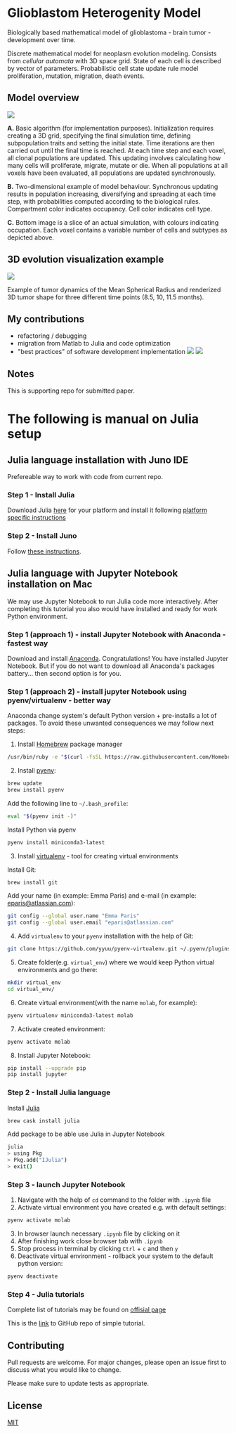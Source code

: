 # Glioblastom Heterogenity Model

Biologically based mathematical model of glioblastoma - brain tumor - development over time.


Discrete mathematical model for neoplasm evolution modeling. Consists from *cellular automata* with 3D space grid. State of each cell is described by vector of parameters. Probabilistic cell state update rule model proliferation, mutation, migration, death events.

## Model overview

![](images/julia_1.png)


**A.** Basic algorithm (for implementation purposes). Initialization requires creating a 3D grid, specifying the final simulation
time, defining subpopulation traits and setting the initial state. Time iterations are then carried out until the final time is reached. At each time
step and each voxel, all clonal populations are updated. This updating involves calculating how many cells will proliferate, migrate, mutate or die.
When all populations at all voxels have been evaluated, all populations are updated synchronously.

**B.** Two-dimensional example of model
behaviour. Synchronous updating results in population increasing, diversifying and spreading at each time step, with probabilities computed
according to the biological rules. Compartment color indicates occupancy. Cell color indicates cell type. 

**C.** Bottom image is a slice of an actual
simulation, with colours indicating occupation. Each voxel contains a variable number of cells and subtypes as depicted above.

## 3D evolution visualization example

![](images/julia_2.png)

Example of tumor dynamics of the
Mean Spherical Radius and renderized 3D tumor shape for three different time points (8.5, 10, 11.5 months).

## My contributions

* refactoring / debugging
* migration from Matlab to Julia and code optimization
* "best practices" of software development implementation
![](images/exec_time.png)
![](images/exec_time_log.png)

## Notes

This is supporting repo for submitted paper.

# The following is manual on Julia setup
## Julia language installation with Juno IDE

Prefereable way to work with code from current repo.

### Step 1 - Install Julia
Download Julia [here](https://julialang.org/downloads/) for your platform and install it following [platform specific instructions](https://julialang.org/downloads/platform.html)

### Step 2 - Install Juno
Follow [these instructions](https://docs.junolab.org/latest/man/installation/).


## Julia language with Jupyter Notebook installation on Mac

We may use Jupyter Notebook to run Julia code more interactively. After completing this tutorial you also would have installed and ready for work Python environment.

### Step 1 (approach 1) - install Jupyter Notebook with Anaconda - fastest way
Download and install [Anaconda](https://www.anaconda.com/distribution/). Congratulations! You have installed Jupyter Notebook. But if you do not want to download all Anaconda's packages battery... then second option is for you.

### Step 1 (approach 2) - install jupyter Notebook using pyenv/virtualenv - better way

Anaconda change system's default Python version + pre-installs a lot of packages. To avoid these unwanted consequences we may follow next steps:

1) Install [Homebrew](https://brew.sh/) package manager

```bash
/usr/bin/ruby -e "$(curl -fsSL https://raw.githubusercontent.com/Homebrew/install/master/install)"
```

2) Install [pyenv](https://alysivji.github.io/setting-up-pyenv-virtualenvwrapper.html):

```bash
brew update
brew install pyenv
```

Add the following line to `~/.bash_profile`:
```bash
eval "$(pyenv init -)"
```
Install Python via pyenv

```bash
pyenv install miniconda3-latest
```

3) Install [virtualenv](https://amaral.northwestern.edu/resources/guides/pyenv-tutorial) - tool for creating virtual environments

Install Git:

```bash
brew install git
```

Add your name (in example: Emma Paris) and e-mail (in example: eparis@atlassian.com):

```bash
git config --global user.name "Emma Paris"
git config --global user.email "eparis@atlassian.com"
```

4) Add `virtualenv` to your `pyenv` installation with the help of Git: 
```bash
git clone https://github.com/yyuu/pyenv-virtualenv.git ~/.pyenv/plugins/pyenv-virtualenv
```

5) Create folder(e.g. `virtual_env`) where we would keep Python virtual environments and go there:
```bash
mkdir virtual_env
cd virtual_env/
```
6) Create virtual environment(with the name `molab`, for example):
```bash
pyenv virtualenv miniconda3-latest molab
```
7) Activate created environment:
```bash
pyenv activate molab
```
8) Install Jupyter Notebook:
```bash
pip install --upgrade pip
pip install jupyter
```

### Step 2 - Install Julia language
Install [Julia](https://julialang.org/)
```bash
brew cask install julia
```

Add package to be able use Julia in Jupyter Notebook
```bash
julia
> using Pkg
> Pkg.add("IJulia")
> exit()
```

### Step 3 - launch Jupyter Notebook
1) Navigate with the help of `cd` command to the folder with `.ipynb` file
2) Activate virtual environment you have created e.g. with default settings:
```bash
pyenv activate molab
```
3) In browser launch necessary `.ipynb` file by clicking on it
4) After finishing work close browser tab with `.ipynb`
5) Stop process in terminal by clicking `Ctrl` + `c` and then `y`
5) Deactivate virtual environment - rollback your system to the default python version:
```bash
pyenv deactivate
```

### Step 4 - Julia tutorials

Complete list of tutorials may be found on [offisial page](https://julialang.org/learning/)

This is the [link](https://github.com/JuliaComputing/JuliaBoxTutorials) to GitHub repo of simple tutorial.

## Contributing
Pull requests are welcome. For major changes, please open an issue first to discuss what you would like to change.

Please make sure to update tests as appropriate.

## License
[MIT](https://choosealicense.com/licenses/mit/)